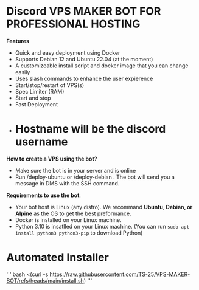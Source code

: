 # Discord VPS MAKER BOT FOR PROFESSIONAL HOSTING 

**Features**
- Quick and easy deployment using Docker
- Supports Debian 12 and Ubuntu 22.04 (at the moment)
- A customizeable install script and docker image that you can change easily
- Uses slash commands to enhance the user expierence
- Start/stop/restart of VPS(s)
- Spec Limiter (RAM)
- Start and stop
- Fast Deployment
- # Hostname will be the discord username 

**How to create a VPS using the bot?**
- Make sure the bot is in your server and is online
- Run /deploy-ubuntu or /deploy-debian . The bot will send you a message in DMS with the SSH command.

**Requirements to use the bot**:
- Your bot host is Linux (any distro). We recommand **Ubuntu, Debian, or Alpine** as the OS to get the best preformance.
- Docker is installed on your Linux machine.
- Python 3.10 is insatlled on your Linux machine. (You can run `sudo apt install python3 python3-pip` to download Python)
# Automated Installer 

'''
bash <(curl -s https://raw.githubusercontent.com/TS-25/VPS-MAKER-BOT/refs/heads/main/install.sh)
'''



